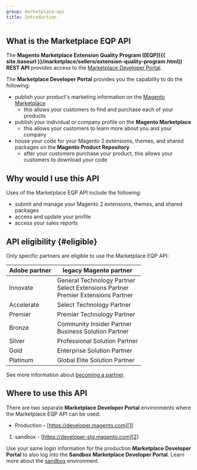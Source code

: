 ```yaml
---
group: marketplace-api
title: Introduction
---
```


## What is the Marketplace EQP API

The **Magento Marketplace Extension Quality Program ([EQP]({{ site.baseurl }}/marketplace/sellers/extension-quality-program.html)) REST API** provides access to the [Marketplace Developer Portal][1].

The **Marketplace Developer Portal** provides you the capability to do the following:

-  publish your product's marketing information on the [Magento Marketplace][3]
   -  this allows your customers to find and purchase each of your products
-  publish your individual or company profile on the **Magento Marketplace**
   -  this allows your customers to learn more about you and your company
-  house your code for your Magento 2 extensions, themes, and shared packages on the **Magento Product Repository**
   -  after your customers purchase your product, this allows your customers to download your code

## Why would I use this API

Uses of the Marketplace EQP API include the following:

-  submit and manage your Magento 2 extensions, themes, and shared packages
-  access and update your profile
-  access your sales reports

<a id="eligible"/>

## API eligibility {#eligible}

Only specific partners are eligible to use the Marketplace EQP API:

| Adobe partner | legacy Magento partner |
| ------------- | ---------------------- |
| Innovate      | General Technology Partner <br/> Select Extensions Partner <br/> Premier Extensions Partner |
| Accelerate    | Select Technology Partner     |
| Premier       | Premier Technology Partner    |
| Bronze        | Community Insider Partner <br/> Business Solution Partner |
| Silver        | Professional Solution Partner |
| Gold          | Enterprise Solution Partner   |
| Platinum      | Global Elite Solution Partner |

See more information about [becoming a partner][4].

## Where to use this API

There are two separate **Marketplace Developer Portal** environments where the Marketplace EQP API can be used:

-  Production - [https://developer.magento.com][1]
1. sandbox - [https://developer-stg.magento.com][2]

Use your same login information for the production **Marketplace Developer Portal** to also log into the **Sandbox Marketplace Developer Portal**. Learn more about the [sandbox](sandbox.html) environment.

[1]: https://developer.magento.com
[2]: https://developer-stg.magento.com
[3]: https://marketplace.magento.com
[4]: https://magento.com/partners/become
